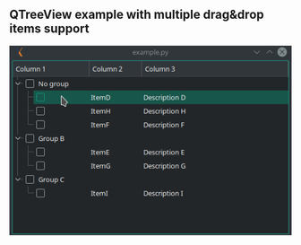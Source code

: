 QTreeView example with multiple drag&drop items support
---
![alt text](https://raw.githubusercontent.com/AshotS/glowing-disco/master/1.gif)
